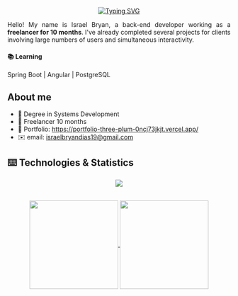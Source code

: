 
<div align="center">
  
  [![Typing SVG](https://readme-typing-svg.demolab.com?font=Fira+Code&duration=3900&pause=1000&width=340&lines=%F0%9F%92%BBBack+End+Developer%F0%9F%92%BB;%F0%9F%92%BBDesenvolvedor+Back+End%F0%9F%92%BB)](https://git.io/typing-svg)
</div>

<div align="justify">
  
  Hello! My name is Israel Bryan, a back-end developer working as a **freelancer for 10 months**. I've already completed several projects for clients involving large numbers of users and simultaneous interactivity.


<h4>📚 Learning</h4>

Spring Boot | Angular | PostgreSQL
  
</div>




## About me
- 📄 Degree in Systems Development
- 🪪 Freelancer 10 months
- 📝 Portfolio: https://portfolio-three-plum-0ncj73jkjt.vercel.app/
- ✉️ email: israelbryandias19@gmail.com


## ⌨️ Technologies & Statistics

<p align="center">
  <a href="https://skillicons.dev">
    <img src="https://skillicons.dev/icons?i=git,docker,discordjs,ts,bots,discord,js,bash,cs,tailwind,figma,bootstrap,linux,postman,mysql,mongodb,sqlite,kali,nodejs,react,windows,mint,css,html,express,unity,blender" />
  </a>
</p>

<br>

<div align="center">
  
<a href="https://github.com/anuraghazra/github-readme-stats">
  <img height=200 align="center" src="https://github-readme-stats.vercel.app/api?username=IsraelBryan&locale=en&hide_title=false&layout=compact&card_width=320&langs_count=5&theme=dark&hide_border=false&height="150"" />
</a>
<a href="https://github.com/anuraghazra/convoychat">
  <img height=200 align="center" src="https://github-readme-stats.vercel.app/api/top-langs?username=IsraelBryan&layout=compact&langs_count=8&card_width=320&theme=dark&hide_border=false&height="150"" />
</a>

</div>

